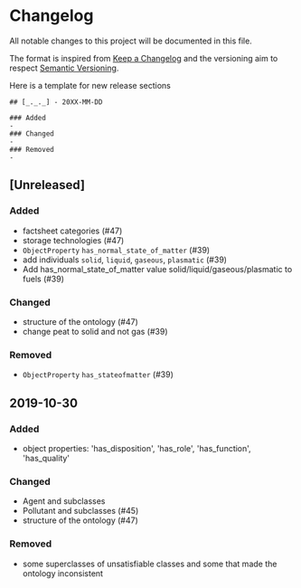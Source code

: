 # Changelog
All notable changes to this project will be documented in this file.

The format is inspired from [Keep a Changelog](http://keepachangelog.com/en/1.0.0/)
and the versioning aim to respect [Semantic Versioning](http://semver.org/spec/v2.0.0.html).

Here is a template for new release sections

```
## [_._._] - 20XX-MM-DD

### Added
-
### Changed
-
### Removed
-
```
## [Unreleased]

### Added
- factsheet categories (#47)
- storage technologies (#47)
- `ObjectProperty` `has_normal_state_of_matter` (#39)
- add individuals `solid`, `liquid`, `gaseous`, `plasmatic` (#39)
- Add has_normal_state_of_matter value solid/liquid/gaseous/plasmatic to fuels (#39)
### Changed
- structure of the ontology (#47)
- change peat to solid and not gas (#39)

### Removed
- `ObjectProperty` `has_stateofmatter` (#39)


## 2019-10-30

### Added
- object properties: 'has_disposition', 'has_role', 'has_function', 'has_quality'
### Changed
- Agent and subclasses
- Pollutant and subclasses (#45)
- structure of the ontology (#47)

### Removed
- some superclasses of unsatisfiable classes and some that made the ontology inconsistent

